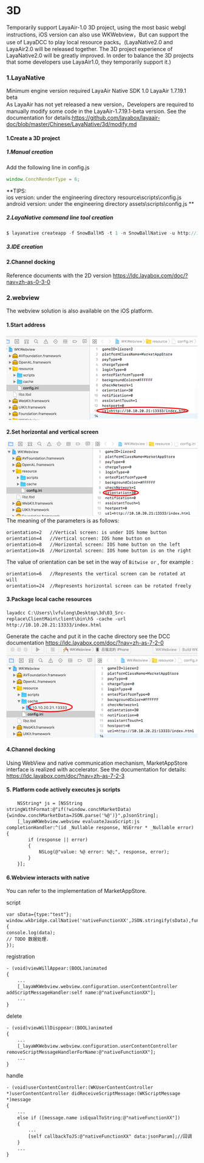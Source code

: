 # 3D
Temporarily support LayaAir-1.0 3D project, using the most basic webgl instructions, iOS version can also use WKWebview，But can support the use of LayaDCC to play local resource packs。(LayaNative2.0 and LayaAir2.0 will be released together. The 3D project experience of LayaNative2.0 will be greatly improved. In order to balance the 3D projects that some developers use LayaAir1.0, they temporarily support it.)
### 1.LayaNative
Minimum engine version required LayaAir Native SDK 1.0 LayaAir 1.7.19.1 beta  
As LayaAir has not yet released a new version，Developers are required to manually modify some code in the LayaAir-1.7.19.1-beta version.
See the documentation for details:https://github.com/layabox/layaair-doc/blob/master/Chinese/LayaNative/3d/modify.md
#### 1.Create a 3D project
##### 1.Manual creation
Add the following line in config.js
```javascript
window.ConchRenderType = 6;
```
**TIPS:  
ios version: under the engineering directory resource\scripts\config.js  
android version: under the engineering directory assets\scripts\config.js  **
##### 2.LayaNative command line tool creation
```javascript
$ layanative createapp -f SnowBallH5 -t 1 -n SnowBallNative -u http://10.10.20.102:8899/index.html -v v0.9.5 -d 3D
```
##### 3.IDE creation
#### 2.Channel docking
Reference documents with the 2D version
https://ldc.layabox.com/doc/?nav=zh-as-0-3-0
### 2.webview
The webview solution is also available on the iOS platform.
#### 1.Start address
![图1](img/1.png)  
#### 2.Set horizontal and vertical screen
![图1](img/2.png)  
The meaning of the parameters is as follows:
```
orientation=2   //Vertical screen: is under IOS home button
orientation=4   //Vertical screen: IOS home button on 
orientation=8   //Horizontal screen: IOS home button on the left
orientation=16  //Horizontal screen: IOS home button is on the right
```
The value of orientation can be set in the way of `Bitwise or` , for example :
```   
orientation=6   //Represents the vertical screen can be rotated at will
orientation=24  //Represents horizontal screen can be rotated freely
```
#### 3.Package local cache resources
```
layadcc C:\Users\lvfulong\Desktop\3d\03_Src-replace\ClientMain\client\bin\h5 -cache -url http://10.10.20.21:13333/index.html
```
Generate the cache and put it in the cache directory
see the DCC  documentation https://ldc.layabox.com/doc/?nav=zh-as-7-2-0  
![图1](img/3.png) 

#### 4.Channel docking
Using WebView and native communication mechanism, MarketAppStore interface is realized with accelerator.
See the documentation for details: https://ldc.layabox.com/doc/?nav=zh-as-7-2-3
#### 5. Platform code actively executes js scripts
```
    NSString* js = [NSString stringWithFormat:@"if(!window.conchMarketData){window.conchMarketData=JSON.parse('%@')}",pJsonString];
    [_layaWKWebview.webview evaluateJavaScript:js completionHandler:^(id _Nullable response, NSError * _Nullable error) {
        if (response || error)
        {
            NSLog(@"value: %@ error: %@;", response, error);
        }
    }];
```
#### 6.Webview interacts with native
You can refer to the implementation of MarketAppStore.

script
```
var sData={type:"test"};
window.wkbridge.callNative('nativeFunctionXX',JSON.stringify(sData),function(data){
console.log(data);
// TODO 数据处理.
});
```

registration
```
- (void)viewWillAppear:(BOOL)animated
{
    ...
    [_layaWKWebview.webview.configuration.userContentController addScriptMessageHandler:self name:@"nativeFunctionXX"];
    ...
}
```

delete
```
- (void)viewWillDisppear:(BOOL)animated
{
    ...
    [_layaWKWebview.webview.configuration.userContentController removeScriptMessageHandlerForName:@"nativeFunctionXX"];
    ...
}
```

handle
```
- (void)userContentController:(WKUserContentController *)userContentController didReceiveScriptMessage:(WKScriptMessage *)message
{
    ...
    else if ([message.name isEqualToString:@"nativeFunctionXX"])
    {
        ...
        [self callbackToJS:@"nativeFunctionXX" data:jsonParam];//回调
    }
    ...
}
```
